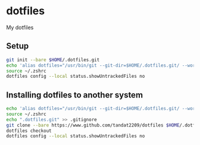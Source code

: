# dotfiles
My dotfiles

## Setup

```bash
git init --bare $HOME/.dotfiles.git
echo 'alias dotfiles="/usr/bin/git --git-dir=$HOME/.dotfiles.git/ --work-tree=$HOME"' >> $HOME/.zshrc
source ~/.zshrc
dotfiles config --local status.showUntrackedFiles no
```

## Installing dotfiles to another system

```bash
echo 'alias dotfiles="/usr/bin/git --git-dir=$HOME/.dotfiles.git/ --work-tree=$HOME"' >> $HOME/.zshrc
source ~/.zshrc
echo ".dotfiles.git" >> .gitignore
git clone --bare https://www.github.com/tandat2209/dotfiles $HOME/.dotfiles.git
dotfiles checkout
dotfiles config --local status.showUntrackedFiles no
```
